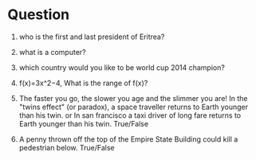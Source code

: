 Question
========
1. who is the first and last president of Eritrea?
2. what is a computer?
3. which country would you like to be world cup 2014 champion?
4. f(x)=3x^2−4, What is the range of f(x)?
5. The faster you go, the slower you age and the slimmer you are! 
   In the "twins effect" (or paradox), a space traveller returns to Earth younger than his twin.
 or In san francisco a taxi driver of long fare returns to Earth younger than his twin. True/False

6. A penny thrown off the top of the Empire State Building could kill a pedestrian below. True/False

